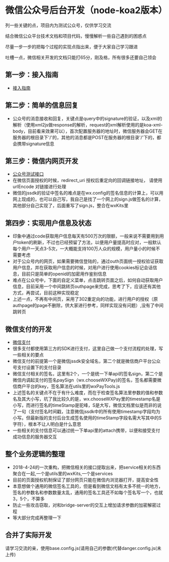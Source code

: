 # 微信公众号后台开发（node-koa2版本）

列一些关键的点，项目内为测试公众号，仅供学习交流

结合微信公众平台技术文档和项目代码，慢慢解析一些自己遇到的困惑点

尽量一步一步的把每个过程的实现点指出来，便于大家自己学习跟进

吐槽一点，微信相关开发的文档只能打65分，刚及格，所有很多还要自己领会

## 第一步：接入指南

- [接入指南](https://mp.weixin.qq.com/wiki?t=resource/res_main&id=mp1421135319)

## 第二步：简单的信息回复

- 公众号的消息接收和回复，关键点是query中的signature的验证，以及xml的解析（使用xml2js做response的解析，request的xml解析使用的是koa-xml-body，目前看来效果可以），首次配置服务器的地址时，微信服务器会GET在服务器的根目录下'/'的，其他的消息都是POST在服务器的根目录'/'下的，都会携带signature信息

## 第三步：微信内网页开发

- [公众号测试接口](https://mp.weixin.qq.com/debug/cgi-bin/sandbox?t=sandbox/login)
- 在微信页面授权的时候，redirect_uri 授权后重定向的回调链接地址， 请使用 urlEncode 对链接进行处理
- 微信的jssdk的验证中签名的难点是在wx.config的签名信息的计算上，可以用网上现成的，也可以自己写，我自己是找了一个网上的sign.js做签名的计算，其他部分自己实现了，后面重写了sign.js，整合在wxKits里

## 第四步：实现用户信息及状态

- 印象中通过code获取用户信息每天有500万次的限额，一般来说不需要用到用户token的刷新，不过也已经预留了方法，以便用户量提高时应对，一般默认每个用户一天点3-5次，一大概能支持100万人众的规模，用户量小的时候不需要考虑
- 对于公众号内的网页，如果需要微信登陆的，通过outh页面统一授权验证获取用户信息，并在获取用户信息的时候，对用户进行使用cookies标记会话信息，目前只是简单的openid的加密用作鉴别信息
- 难点在公众号中，下面的自定义菜单，点击跳转页面之后，如何自动获取用户信息，目前采用一个中间跳转页outhpage来完成，思考了下，应该还有其他方式，再尝试，目前这种实现稳定
- 上述一点，不再有中间页，采用了302重定向的功能，进行用户的授权（原authpage的page不删除，供大家进行参考，同样实现没有问题）,没有了中间跳转页

## 微信支付的开发

- [微信支付](https://pay.weixin.qq.com/wiki/doc/api/index.html)
- 很多支付都使用第三方的SDK进行支付，这里自己做一个支付流程的处理，写一些相关的要点
- 微信支付的前提第一个是微信jssdk安全域名，第二个就是微信商户平台公众号支付设置下的支付目录
- 微信支付相关的签名，这里有2个，一个是统一下单api的签名sign，第二个是微信内调起支付的签名paySign（wx.chooseWXPay)的签名，签名都需要微信商户平台的key，签名算法在utils里的wxPayTools.js
- 上述签名的关键点不在于有什么难度，而在于检查签名算法里参数的值和参数名及其大小写，坑了我比较久的是，wx.chooseWXPay里的timestamp名是小写，而进行签名的timeStamp是驼峰，S是大写，微信文档里似是而非的说了一句（支付签名时间戳，注意微信jssdk中的所有使用timestamp字段均为小写。但最新版的支付后台生成签名使用的timeStamp字段名需大写其中的S字符），根本不让人明白是什么意思
- 一些相关的支付信息可以通过统一下单api里的attach携带，以便和接受支付成功信息的服务器交互

## 整个业务逻辑的整理

- 2018-4-24的一次重构，把微信相关的接口提取出来，把service相关的东西聚合在一起,一个是utils里的wxKits,一个是services
- 目前的页面授权机制保证了部分网页只能在微信内浏览器打开，提高安全性
- 本意想做个通用的微信签名工具的，但是看到微信文档有太多不统一的地方，签名的参数名和参数数量太乱，通用的签名工具还不如每个签名写一个，也就3，5个，不算多
- 防止一些攻击窃取，对和bridge-server的交互上增加请求参数的加密解密过程
- 等大部分完成再整理一下

## 合并了实际开发

请学习交流的亲，使用base.config.js(请用自己的参数)代替danger.config.js(未上传)